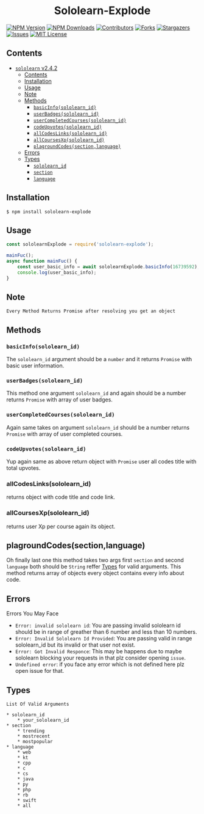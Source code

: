 <h1 align="center">Sololearn-Explode </h1>


[![NPM Version](https://img.shields.io/npm/v/sololearn-explode.svg?style=flat-square)](https://www.npmjs.com/package/sololearn-explode)
[![NPM Downloads](https://img.shields.io/npm/dm/sololearn-explode.svg?style=flat-square)](https://www.npmjs.com/package/sololearn-explode)
[![Contributors][contributors-shield]][contributors-url]
[![Forks][forks-shield]][forks-url]
[![Stargazers][stars-shield]][stars-url]
[![Issues][issues-shield]][issues-url]
[![MIT License][license-shield]][license-url]

## Contents
* [`sololearn` v2.4.2](#sololearn-v242)
    * [Contents](#contents)
    * [Installation](#installation)
    * [Usage](#usage)
    * [Note](#note)
    * [Methods](#methods)
        * [`basicInfo(sololearn_id)`](#basicInfosololearn_id)
        * [`userBadges(sololearn_id)`](#userBadgessololearn_id)
        * [`userCompletedCourses(sololearn_id)`](#userCompletedCoursessololearn_id)
        * [`codeUpvotes(sololearn_id)`](#codeUpvotessololearn_id)
        * [`allCodesLinks(sololearn_id)`](#allCodesLinkssololearn_id)
        * [`allCoursesXp(sololearn_id)`](#allCoursesXpsololearn_id)
        * [`plagroundCodes(section,language)`](#plagroundCodessectionlanguage)
    * [Errors](#errors)
    * [Types](#types)
        * [`sololearn_id`](#sololearn_id)
        * [`section`](#section)
        * [`language`](#language)

## Installation
```
$ npm install sololearn-explode
```

## Usage
```js
const sololearnExplode = require('sololearn-explode');

mainFuc();
async function mainFuc() {
    const user_basic_info = await sololearnExplode.basicInfo(16739592); // Returns object
    console.log(user_basic_info);
}
```
## Note
`Every Method Returns Promise after resolving you get an object`

## Methods
### `basicInfo(sololearn_id)`
The `sololearn_id` argument should be a `number` and it returns `Promise` with basic user information.
### `userBadges(sololearn_id)`
This method one argument `sololearn_id` and again should be a number returns `Promise` with  array of user badges.

### `userCompletedCourses(sololearn_id)`
Again same takes on argument `sololearn_id`  should be a number returns `Promise` with  array of user completed courses.
### `codeUpvotes(sololearn_id)`
Yup again same as above return object with `Promise` user all codes title with total upvotes.

### allCodesLinks(sololearn_id)
returns object with code title and code link.

### allCoursesXp(sololearn_id)
returns user Xp per course again its object.

## plagroundCodes(section,language)
Oh finally last one this method takes two args first `section` and second `language` both should be `String` reffer [Types](#types) for valid arguments.
This method returns array of objects every object contains every info about code.

## Errors
Errors You May Face
* `Error: invalid sololearn id`: You are passing invalid sololearn id should be in range of greather than 6 number and less than 10 numbers.  
* `Error: Invalid Sololearn Id Provided`: You are passing valid in range sololearn_id but its invalid or that user not exist.
* `Error: Got Invalid Responce`: This may be happens due to maybe sololearn blocking your requests in that plz consider opening `issue`.
* `Undefined error`: if you face any error which is not defined here plz open issue for that.


## Types
`List Of Valid Arguments `

    * sololearn_id
        * your_sololearn_id
    * section
        * trending
        * mostrecent
        * mostpopular
    * language 
        * web
        * kt
        * cpp
        * c
        * cs
        * java
        * py
        * php
        * rb
        * swift
        * all

<!-- Markdown link & img dfn's -->
[contributors-shield]: https://img.shields.io/github/contributors/PrasadBroo/sololearn-explode.svg?style=flat-square
[contributors-url]: https://github.com/PrasadBroo/sololearn-explode/graphs/contributors
[forks-shield]: https://img.shields.io/github/forks/PrasadBroo/sololearn-explode.svg?style=flat-square
[forks-url]: https://github.com/PrasadBroo/sololearn-explode/network/members
[stars-shield]: https://img.shields.io/github/stars/PrasadBroo/sololearn-explode.svg?style=flat-square
[stars-url]: https://github.com/PrasadBroo/sololearn-explode/stargazers
[issues-shield]: https://img.shields.io/github/issues/PrasadBroo/sololearn-explode.svg?style=flat-square
[issues-url]: https://github.com/PrasadBroo/sololearn-explode/issues
[license-shield]: https://img.shields.io/github/license/PrasadBroo/sololearn-explode.svg?style=flat-square
[license-url]: https://github.com/PrasadBroo/sololearn-explode/blob/master/LICENSE.txt
